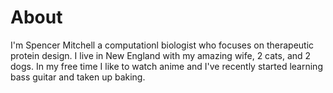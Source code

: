 # About

I'm Spencer Mitchell a computationl biologist who focuses on therapeutic protein design. I live in New England with my amazing wife, 2 cats, and 2 dogs. In my free time I like to watch anime and I've recently started learning bass guitar and taken up baking.

